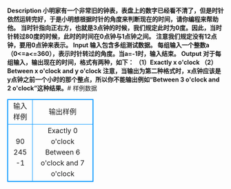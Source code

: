 # 
**Description
小明家有一个非常旧的钟表，表盘上的数字已经看不清了，但是时针依然运转完好，于是小明想根据时针的角度来判断现在的时间，请你编程来帮助他。
当时针指向正右方，也就是3点钟的时候，我们规定此时为0度。因此，当时针转过80度的时候，此时的时间在0点钟与1点钟之间。
注意我们规定没有12点钟，要用0点钟来表示。
Input
输入包含多组测试数据。
每组输入一个整数a（0<=a<=360），表示时针转过的角度。当a=-1时，输入结束。
Output
对于每组输入，输出现在的时间，格式有两种，如下：
（1）Exactly x o'clock
（2）Between x o'clock and y o'clock
注意，当输出为第二种格式时，x点钟应该是y点钟之前一个小时的那个整点，所以你不能输出例如“Between 3 o'clock and 2 o'clock”这种结果。**# 样例数据
<style>
        table,table tr th, table tr td { border:1px solid #0094ff; }
        table { width: 200px; min-height: 25px; line-height: 25px; text-align: center; border-collapse: collapse;}   
    </style>
<table>
	<tr>
		<td>输入样例</td>
		<td>输出样例</td>
	</tr>
<tr><td>90
245
-1</td><td>Exactly 0 o'clock
Between 6 o'clock and 7 o'clock</td></tr></table>

